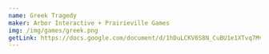 ```yaml
---
name: Greek Tragedy
maker: Arbor Interactive + Prairieville Games
img: /img/games/greek.png
getLink: https://docs.google.com/document/d/1hDuLCKV6S8N_CuBU1e1XTvq7Mvv-S3O6-BGMvKJkUC0/edit?usp=sharing
---
```

